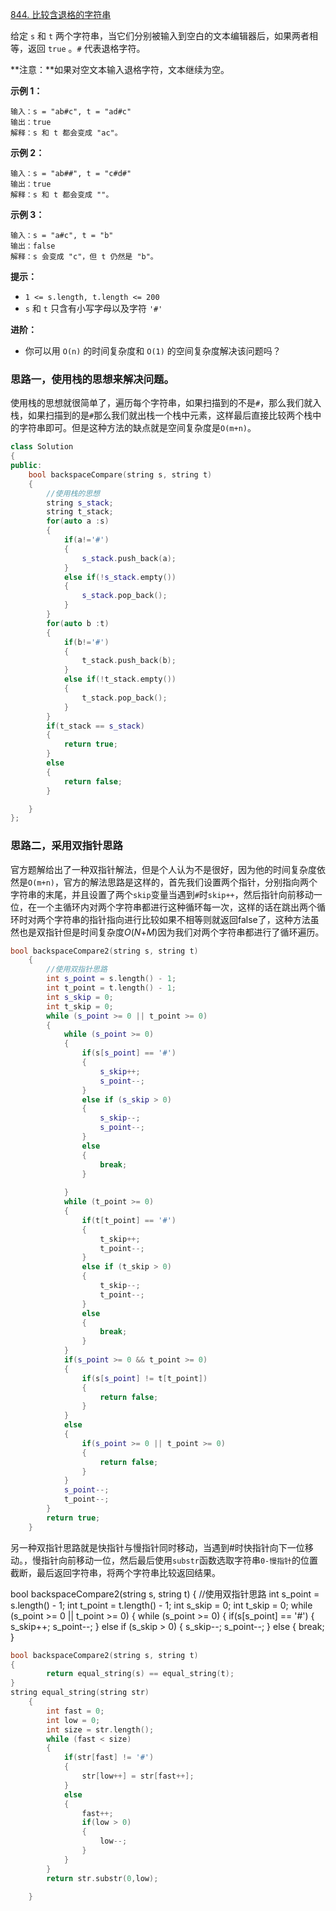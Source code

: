 [844. 比较含退格的字符串](https://leetcode.cn/problems/backspace-string-compare/)

给定 `s` 和 `t` 两个字符串，当它们分别被输入到空白的文本编辑器后，如果两者相等，返回 `true` 。`#` 代表退格字符。

**注意：**如果对空文本输入退格字符，文本继续为空。

 

**示例 1：**

```
输入：s = "ab#c", t = "ad#c"
输出：true
解释：s 和 t 都会变成 "ac"。
```

**示例 2：**

```
输入：s = "ab##", t = "c#d#"
输出：true
解释：s 和 t 都会变成 ""。
```

**示例 3：**

```
输入：s = "a#c", t = "b"
输出：false
解释：s 会变成 "c"，但 t 仍然是 "b"。
```

 

**提示：**

- `1 <= s.length, t.length <= 200`
- `s` 和 `t` 只含有小写字母以及字符 `'#'`

 

**进阶：**

- 你可以用 `O(n)` 的时间复杂度和 `O(1)` 的空间复杂度解决该问题吗？

### 思路一，使用栈的思想来解决问题。

使用栈的思想就很简单了，遍历每个字符串，如果扫描到的不是`#`，那么我们就入栈，如果扫描到的是`#`那么我们就出栈一个栈中元素，这样最后直接比较两个栈中的字符串即可。但是这种方法的缺点就是空间复杂度是`O(m+n)`。

```c++
class Solution 
{
public:
    bool backspaceCompare(string s, string t) 
    {
        //使用栈的思想
        string s_stack;
        string t_stack;
        for(auto a :s)
        {
            if(a!='#')
            {
                s_stack.push_back(a);
            }
            else if(!s_stack.empty())
            {
                s_stack.pop_back();
            }
        }
        for(auto b :t)
        {
            if(b!='#')
            {
                t_stack.push_back(b);
            }
            else if(!t_stack.empty())
            {
                t_stack.pop_back();
            }
        }
        if(t_stack == s_stack)
        {
            return true;
        }
        else
        {
            return false;
        }

    }
};
```

### 思路二，采用双指针思路

官方题解给出了一种双指针解法，但是个人认为不是很好，因为他的时间复杂度依然是`O(m+n)`，官方的解法思路是这样的，首先我们设置两个指针，分别指向两个字符串的末尾，并且设置了两个`skip`变量当遇到`#`时`skip++`，然后指针向前移动一位，在一个主循环内对两个字符串都进行这种循环每一次，这样的话在跳出两个循环时对两个字符串的指针指向进行比较如果不相等则就返回false了，这种方法虽然也是双指针但是时间复杂度*O*(*N*+*M*)因为我们对两个字符串都进行了循环遍历。

```c++
bool backspaceCompare2(string s, string t) 
    {
        //使用双指针思路
        int s_point = s.length() - 1;
        int t_point = t.length() - 1;
        int s_skip = 0;
        int t_skip = 0;
        while (s_point >= 0 || t_point >= 0)
        {
            while (s_point >= 0)
            {
                if(s[s_point] == '#')
                {
                    s_skip++;
                    s_point--;
                }
                else if (s_skip > 0)
                {
                    s_skip--;
                    s_point--;
                }
                else
                {
                    break;
                }
                
            }
            while (t_point >= 0)
            {
                if(t[t_point] == '#')
                {
                    t_skip++;
                    t_point--;
                }
                else if (t_skip > 0)
                {
                    t_skip--;
                    t_point--;
                }
                else
                {
                    break;
                }
            }
            if(s_point >= 0 && t_point >= 0)
            {
                if(s[s_point] != t[t_point])
                {
                    return false;
                }
            }
            else
            {
                if(s_point >= 0 || t_point >= 0)
                {
                    return false;
                }
            }
            s_point--;
            t_point--; 
        }
        return true;      
    }
```

另一种双指针思路就是快指针与慢指针同时移动，当遇到#时快指针向下一位移动。，慢指针向前移动一位，然后最后使用`substr`函数选取字符串`0-慢指针`的位置截断，最后返回字符串，将两个字符串比较返回结果。

bool backspaceCompare2(string s, string t) 
    {
        //使用双指针思路
        int s_point = s.length() - 1;
        int t_point = t.length() - 1;
        int s_skip = 0;
        int t_skip = 0;
        while (s_point >= 0 || t_point >= 0)
        {
            while (s_point >= 0)
            {
                if(s[s_point] == '#')
                {
                    s_skip++;
                    s_point--;
                }
                else if (s_skip > 0)
                {
                    s_skip--;
                    s_point--;
                }
                else
                {
                    break;
                }
                

```c++
bool backspaceCompare2(string s, string t) 
{
		return equal_string(s) == equal_string(t);      
}
string equal_string(string str)
    {
        int fast = 0;
        int low = 0;
        int size = str.length();
        while (fast < size)
        {
            if(str[fast] != '#')
            {
                str[low++] = str[fast++];
            }
            else
            {
                fast++;
                if(low > 0)
                {
                    low--;
                }
            }
        }
        return str.substr(0,low);
        
    }
```